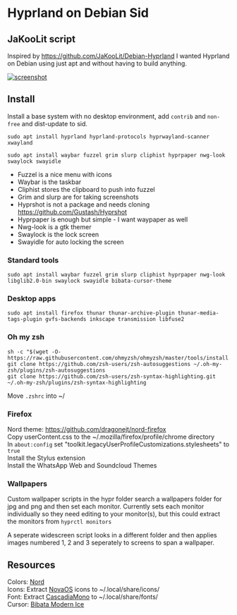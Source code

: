# Hyprland on Debian Sid
## JaKooLit script
Inspired by https://github.com/JaKooLit/Debian-Hyprland I wanted Hyprland on Debian using just apt and without having to build anything.

[![screenshot](https://imghost.lol/screenshots/2024-08-21-011113_hyprshot.png)](https://imghost.lol/screenshots/2024-08-21-011113_hyprshot.png)

## Install
Install a base system with no desktop environment, add `contrib` and `non-free` and dist-update to sid.

`sudo apt install hyprland hyprland-protocols hyprwayland-scanner xwayland`

`sudo apt install waybar fuzzel grim slurp cliphist hyprpaper nwg-look swaylock swayidle`

- Fuzzel is a nice menu with icons
- Waybar is the taskbar
- Cliphist stores the clipboard to push into fuzzel
- Grim and slurp are for taking screenshots
- Hyprshot is not a package and needs cloning https://github.com/Gustash/Hyprshot
- Hyprpaper is enough but simple - I want waypaper as well
- Nwg-look is a gtk themer
- Swaylock is the lock screen
- Swayidle for auto locking the screen

### Standard tools
`sudo apt install waybar fuzzel grim slurp cliphist hyprpaper nwg-look libglib2.0-bin swaylock swayidle bibata-cursor-theme`

### Desktop apps
`sudo apt install firefox thunar thunar-archive-plugin thunar-media-tags-plugin gvfs-backends inkscape transmission libfuse2`

### Oh my zsh
```
sh -c "$(wget -O- https://raw.githubusercontent.com/ohmyzsh/ohmyzsh/master/tools/install.sh)" 
git clone https://github.com/zsh-users/zsh-autosuggestions ~/.oh-my-zsh/plugins/zsh-autosuggestions
git clone https://github.com/zsh-users/zsh-syntax-highlighting.git ~/.oh-my-zsh/plugins/zsh-syntax-highlighting
```

Move `.zshrc` into ~/

### Firefox
Nord theme: https://github.com/dragonejt/nord-firefox \
Copy userContent.css to the ~/.mozilla/firefox/profile/chrome directory \
In `about:config` set "toolkit.legacyUserProfileCustomizations.stylesheets" to `true` \
Install the Stylus extension \
Install the WhatsApp Web and Soundcloud Themes 

### Wallpapers
Custom wallpaper scripts in the hypr folder search a wallpapers folder for jpg and png and then set each monitor. Currently sets each monitor individually so they need editing to your monitor(s), but this could extract the monitors from `hyprctl monitors`

A seperate widescreen script looks in a different folder and then applies images numbered 1, 2 and 3 seperately to screens to span a wallpaper.

## Resources
Colors: [Nord](https://www.nordtheme.com/) \
Icons: Extract [NovaOS](https://github.com/NicklasVraa/NovaOS-nord-Icons) icons to ~/.local/share/icons/ \
Font: Extract [CascadiaMono](https://www.nerdfonts.com/font-downloads)  to ~/.local/share/fonts/ \
Cursor: [Bibata Modern Ice](https://packages.debian.org/sid/bibata-cursor-theme)



